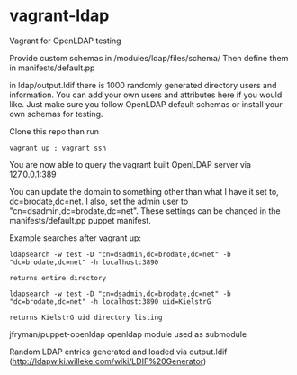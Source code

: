vagrant-ldap
============

Vagrant for OpenLDAP testing

Provide custom schemas in /modules/ldap/files/schema/  Then define them in manifests/default.pp

in ldap/output.ldif there is 1000 randomly generated directory users and information.  You can add your own users and attributes here if you would like.  Just make sure you follow OpenLDAP default schemas or install your own schemas for testing.

Clone this repo then run 

```
vagrant up ; vagrant ssh
```
You are now able to query the vagrant built OpenLDAP server via 127.0.0.1:389 

You can update the domain to something other than what I have it set to, dc=brodate,dc=net.  I also, set the admin user to "cn=dsadmin,dc=brodate,dc=net".  These settings can be changed in the manifests/default.pp puppet manifest.

Example searches after vagrant up:

```
ldapsearch -w test -D "cn=dsadmin,dc=brodate,dc=net" -b "dc=brodate,dc=net" -h localhost:3890

returns entire directory
```

```
ldapsearch -w test -D "cn=dsadmin,dc=brodate,dc=net" -b "dc=brodate,dc=net" -h localhost:3890 uid=KielstrG

returns KielstrG uid directory listing
```
jfryman/puppet-openldap openldap module used as submodule

Random LDAP entries generated and loaded via output.ldif (http://ldapwiki.willeke.com/wiki/LDIF%20Generator)
